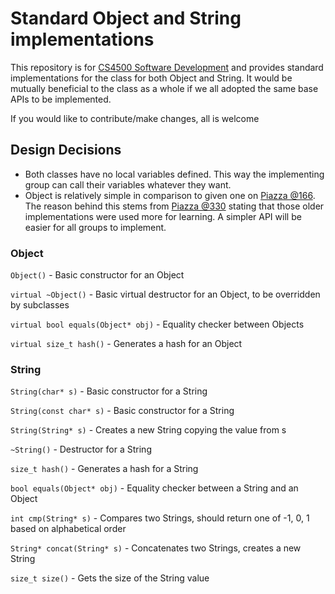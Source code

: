 # Standard Object and String implementations
This repository is for [CS4500 Software Development](http://janvitek.org/events/NEU/4500/s20/index.html) and provides standard implementations for the class for both Object and String. It would be mutually beneficial to the class as a whole if we all adopted the same base APIs to be implemented.

If you would like to contribute/make changes, all is welcome

## Design Decisions
- Both classes have no local variables defined. This way the implementing group can call their variables whatever they want.
- Object is relatively simple in comparison to given one on [Piazza @166](https://piazza.com/class/k51bluky59n2jr?cid=166). The reason behind this stems from [Piazza @330](https://piazza.com/class/k51bluky59n2jr?cid=330) stating that those older implementations were used more for learning. A simpler API will be easier for all groups to implement.


### Object
`Object()` - Basic constructor for an Object

`virtual ~Object()` - Basic virtual destructor for an Object, to be overridden by subclasses

`virtual bool equals(Object* obj)` - Equality checker between Objects

`virtual size_t hash()` - Generates a hash for an Object

### String
`String(char* s)` - Basic constructor for a String

`String(const char* s)` - Basic constructor for a String

`String(String* s)` - Creates a new String copying the value from s

`~String()` - Destructor for a String

`size_t hash()` - Generates a hash for a String

`bool equals(Object* obj)` - Equality checker between a String and an Object

`int cmp(String* s)` - Compares two Strings, should return one of -1, 0, 1 based on alphabetical order

`String* concat(String* s)` - Concatenates two Strings, creates a new String

`size_t size()` - Gets the size of the String value